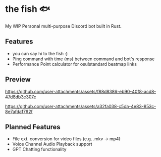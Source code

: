 # the fish 🐟
My WIP Personal multi-purpose Discord bot built in Rust.
## Features
- you can say hi to the fish :)
- Ping command with time (ms) between command and bot's response
- Performance Point calculator for osu!standard beatmap links
## Preview
https://github.com/user-attachments/assets/f88d8386-eb90-40f8-acd8-47d8db3c307c

https://github.com/user-attachments/assets/a32fa038-c5da-4e83-853c-8e7afda1762f
## Planned Features 
- File ext. conversion for video files (e.g. .mkv -> mp4)
- Voice Channel Audio Playback support
- GPT Chatting functionality
